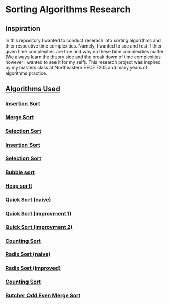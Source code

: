 ﻿# Sorting Algorithms Research

## Inspiration
In this repository I wanted to conduct reserach into sorting algorithms and thier respective time complexities. Namely, I wanted to see and test if thier given time complexities are true and why do these time complexities matter (We always learn the theory side and the break down of time complexities however I wanted to see it for my self). This research project was inspired by my masters class at Northeastern EECE 7205 and many years of algorithms practice.

## <ins>Algorithms Used<ins>

### <ins>Insertion Sort<ins>

### <ins>Merge Sort<ins>

### <ins>Selection Sort<ins>

### <ins>Insertion Sort<ins>

### <ins>Selection Sort<ins>

### <ins>Bubble sort<ins>

### <ins>Heap sortt<ins>

### <ins>Quick Sort (naive)<ins>

### <ins>Quick Sort (improvment 1)<ins>

### <ins>Quick Sort (improvment 2)<ins>

### <ins>Counting Sort<ins>

### <ins>Radix Sort (naive)<ins>

### <ins>Radix Sort (improved)<ins>

### <ins>Counting Sort<ins>

### <ins>Butcher Odd Even Merge Sort<ins>

